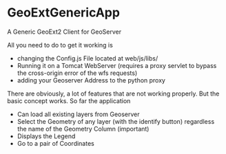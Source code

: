 # GeoExtGenericApp
A Generic GeoExt2 Client for GeoServer

All you need to do to get it working is 

- changing the Config.js File located at web/js/libs/
- Running it on a Tomcat WebServer (requires a proxy servlet to bypass the cross-origin error of the wfs requests) 
- adding your Geoserver Address to the python proxy


There are obviously, a lot of features that are not working properly.
But the basic concept works. So far the application
- Can load all existing layers from Geoserver
- Select the Geometry of any layer (with the identify button) regardless the name of the Geometry Column (important)
- Displays the Legend
- Go to a pair of Coordinates
